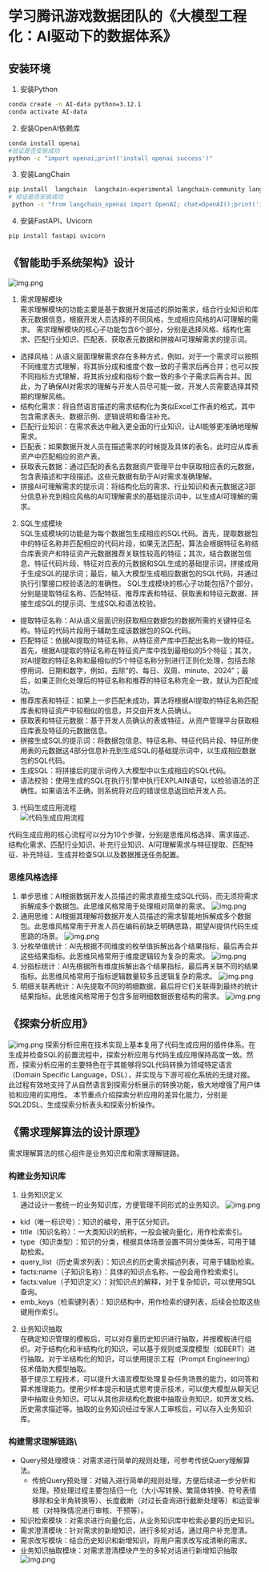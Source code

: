 # 学习腾讯游戏数据团队的《大模型工程化：AI驱动下的数据体系》
## 安装环境
1. 安装Python
````bash
conda create -n AI-data python=3.12.1
conda activate AI-data
````
2. 安装OpenAI依赖库
```bash
conda install openai
#验证是否安装成功
python -c "import openai;print('install openai success')"
```
3. 安装LangChain
```bash
pip install  langchain  langchain-experimental langchain-community langchain-core langchain_openai
# 验证是否安装成功
 python -c "from langchain_openai import OpenAI; chat=OpenAI();print('install LangChain success')"
```
4. 安装FastAPI、Uvicorn
```bash
pip install fastapi uvicorn
```

## 《智能助手系统架构》设计
![img.png](/data/imgs/智能助手系统架构.png)
1. 需求理解模块\
需求理解模块的功能主要是基于数据开发描述的原始需求，结合行业知识和库表元数据信息，根据开发人员选择的不同风格，生成相应风格的AI可理解的需求。
需求理解模块的核心子功能包含6个部分，分别是选择风格、结构化需求、匹配行业知识、匹配表、获取表元数据和拼接AI可理解需求的提示词。
- 选择风格：从语义层面理解需求存在多种方式，例如，对于一个需求可以按照不同维度方式理解，将其拆分成和维度个数一致的子需求后再合并；也可以按不同指标方式理解，将其拆分成和指标个数一致的多个子需求后再合并。因此，为了确保AI对需求的理解与开发人员尽可能一致，开发人员需要选择其预期的理解风格。
- 结构化需求：将自然语言描述的需求结构化为类似Excel工作表的格式，其中包含需求表头、数据示例、逻辑说明和备注补充。
- 匹配行业知识：在需求表达中融入更全面的行业知识，让AI能够更准确地理解需求。
- 匹配表：如果数据开发人员在描述需求的时候提及具体的表名，此时应从库表资产中匹配相应的资产表。
- 获取表元数据：通过匹配的表名去数据资产管理平台中获取相应表的元数据，包含表描述和字段描述。这些元数据有助于AI对需求准确理解。
- 拼接AI可理解需求的提示词：将结构化后的需求、行业知识和表元数据这3部分信息补充到相应风格的AI可理解需求的基础提示词中，以生成AI可理解的需求。

2. SQL生成模块\
SQL生成模块的功能是为每个数据包生成相应的SQL代码。首先，提取数据包中的特征名称并匹配相应的代码片段，如果无法匹配，算法会根据特征名称结合库表资产和特征资产元数据推荐关联性较高的特征；其次，结合数据包信息、特征代码片段、特征对应表的元数据和SQL生成的基础提示词，拼接成用于生成SQL的提示词；最后，输入大模型生成相应数据包的SQL代码，并通过执行引擎接口校验语法的准确性。
SQL生成模块的核心子功能包括7个部分，分别是提取特征名称、匹配特征、推荐库表和特征、获取表和特征元数据、拼接生成SQL的提示词、生成SQL和语法校验。
- 提取特征名称：AI从语义层面识别获取相应数据包的数据所需的关键特征名称。特征的代码片段用于辅助生成该数据包的SQL代码。
- 匹配特征：依据AI提取的特征名称，从特征资产库中匹配出名称一致的特征。首先，根据AI提取的特征名称在特征资产库中找到最相似的5个特征；其次，对AI提取的特征名称和最相似的5个特征名称分别进行正则化处理，包括去除停用词、日期和数字，例如，去除“的、每日、双周、minute、2024”；最后，如果正则化处理后的特征名称和推荐的特征名称完全一致，就认为匹配成功。
- 推荐库表和特征：如果上一步匹配未成功，算法将根据AI提取的特征名称匹配库表和特征资产中较相似的信息，并交由开发人员确认。
- 获取表和特征元数据：基于开发人员确认的表或特征，从资产管理平台获取相应库表及特征的元数据信息。
- 拼接生成SQL的提示词：将数据包信息、特征名称、特征代码片段、特征所使用表的元数据这4部分信息补充到生成SQL的基础提示词中，以生成相应数据包的SQL代码。
- 生成SQL：将拼接后的提示词传入大模型中以生成相应的SQL代码。
- 语法校验：使用生成的SQL在执行引擎中执行EXPLAIN语句，以检验语法的正确性。如果语法不正确，则系统将对应的错误信息返回给开发人员。
3. 代码生成应用流程\
![代码生成应用流程](data/imgs/代码生成应用流程.png)

代码生成应用的核心流程可以分为10个步骤，分别是思维风格选择、需求描述、结构化需求、匹配行业知识、补充行业知识、AI可理解需求与特征提取、匹配特征、补充特征、生成并检查SQL以及数据推送任务配置。
### 思维风格选择
1. 单步思维：AI根据数据开发人员描述的需求直接生成SQL代码，而无须将需求拆解成多个数据包。此思维风格常用于处理相对简单的需求。
![img.png](data/imgs/单步思维.png)
2. 通用思维：AI根据其理解将数据开发人员描述的需求智能地拆解成多个数据包。此思维风格常用于开发人员在编码前缺乏明确思路，期望AI提供代码生成思路的场景。
![img.png](data/imgs/通用思维.png)
3. 分枚举值统计：AI先根据不同维度的枚举值拆解出各个结果指标，最后再合并这些结果指标。此思维风格常用于维度逻辑较为复杂的需求。
![img.png](data/imgs/分枚举值统计.png)
4. 分指标统计：AI先根据所有维度拆解出各个结果指标，最后再关联不同的结果指标。此思维风格常用于指标逻辑数量较多且逻辑复杂的需求。
![img.png](data/imgs/分指标统计.png)
5. 明细关联再统计：AI先提取不同的明细数据，最后将它们关联得到最终的统计结果指标。此思维风格常用于包含多层明细数据嵌套结构的需求。
![img.png](data/imgs/明细关联再统计.png)

## 《探索分析应用》
![img.png](data/imgs/探索分析应用流程.png)
探索分析应用在技术实现上基本复用了代码生成应用的插件体系。在生成并检查SQL的前置流程中，探索分析应用与代码生成应用保持高度一致。然而，探索分析应用的主要特色在于其能够将SQL代码转换为领域特定语言（Domain Specific Language，DSL），并实现与下游可视化系统的无缝对接。此过程有效地支持了从自然语言到探索分析展示的转换功能，极大地增强了用户体验和应用的实用性。
本节重点介绍探索分析应用的差异化能力，分别是SQL2DSL、生成探索分析表头和探索分析操作。

## 《需求理解算法的设计原理》
需求理解算法的核心组件是业务知识库和需求理解链路。
### 构建业务知识库
1. 业务知识定义\
通过设计一套统一的业务知识库，方便管理不同形式的业务知识。
![img.png](data/imgs/业务知识管理模板.png)
- kid（唯一标识号）：知识的编号，用于区分知识。
- title（知识名称）：一大类知识的统称，一般会被向量化，用作检索索引。
- type（知识类型）：知识的分类，根据具体场景设置不同分类体系，可用于辅助检索。
- query_list（历史需求列表）：知识点的历史需求描述列表，可用于辅助检索。
- facts:name（子知识名称）：具体的知识点名称，一般会用作检索索引。
- facts:value（子知识定义）：对知识点的解释，对于复杂知识，可以使用SQL查询。
- emb_keys（检索键列表）：知识结构中，用作检索的键列表，后续会拉取这些键用作索引。
2. 业务知识抽取\
在确定知识管理的模板后，可以对存量历史知识进行抽取，并按模板进行组织。对于结构化和半结构化的知识，可以基于规则或深度模型（如BERT）进行抽取。对于半结构化的知识，可以使用提示工程（Prompt Engineering）技术借助大模型抽取。\
基于提示工程技术，可以提升大语言模型处理复杂任务场景的能力，如问答和算术推理能力。使用少样本提示和链式思考提示技术，可以使大模型从聊天记录中抽取业务知识。可以从其他非结构化数据中抽取业务知识，如开发文档、历史需求描述等。抽取的业务知识经过专家人工审核后，可以存入业务知识库。

### 构建需求理解链路\
- Query预处理模块：对需求进行简单的规则处理，可参考传统Query理解算法。
   - 传统Query预处理：对输入进行简单的规则处理，方便后续进一步分析和处理。预处理过程主要包括归一化（大小写转换、繁简体转换、符号表情移除和全半角转换等）、长度截断（对过长查询进行截断处理等）和运营审核（对特殊情况进行审核、干预等）。
- 知识检索模块：对需求进行向量化后，从业务知识库中检索必要的历史知识。
- 需求澄清模块：针对需求的新增知识，进行多轮对话，通过用户补充澄清。
- 需求改写模块：结合历史知识和新增知识，将用户需求改写成清晰的需求。
- 业务知识抽取模块：对需求澄清模块产生的多轮对话进行新增知识抽取
![img.png](/data/imgs/需求理解链路的核心环节.png)